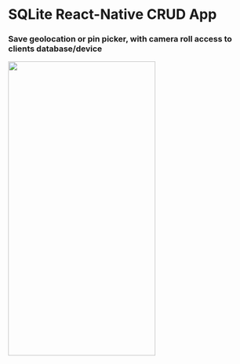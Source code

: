 # SQLite React-Native CRUD App

<h3>Save geolocation or pin picker, with camera roll access to clients database/device</h3>
<img src="./assets/SQLite-RN.gif" width="300" height="600">
<br>
